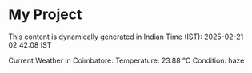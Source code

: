 # My Project

This content is dynamically generated in Indian Time (IST): 2025-02-21 02:42:08 IST


Current Weather in Coimbatore:
Temperature: 23.88 °C
Condition: haze
